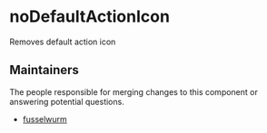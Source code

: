 # noDefaultActionIcon
Removes default action icon

## Maintainers

The people responsible for merging changes to this component or answering potential questions.

- [fusselwurm](https://github.com/fusselwurm)
